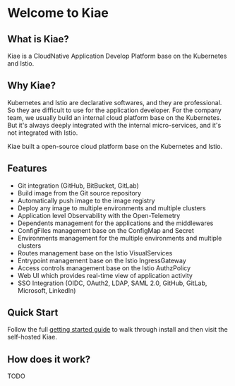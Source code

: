 # Welcome to Kiae

## What is Kiae?

Kiae is a CloudNative Application Develop Platform base on the Kubernetes and Istio.

## Why Kiae?

Kubernetes and Istio are declarative softwares, and they are professional. So they are difficult to use for the application developer. For the company team, we usually build an internal cloud platform base on the Kubernetes. But it's always deeply integrated with the internal micro-services, and it's not integrated with Istio.

Kiae built a open-source cloud platform base on the Kubernetes and Istio.

## Features

- Git integration (GitHub, BitBucket, GitLab)
- Build image from the Git source repository
- Automatically push image to the image registry
- Deploy any image to multiple environments and multiple clusters
- Application level Observability with the Open-Telemetry
- Dependents management for the applications and the middlewares
- ConfigFiles management base on the ConfigMap and Secret
- Environments management for the multiple environments and multiple clusters
- Routes management base on the Istio VisualServices
- Entrypoint management base on the Istio IngressGateway
- Access controls management base on the Istio AuthzPolicy
- Web UI which provides real-time view of application activity
- SSO Integration (OIDC, OAuth2, LDAP, SAML 2.0, GitHub, GitLab, Microsoft, LinkedIn)

## Quick Start

Follow the full [getting started guide](/getting-started/) to walk through install and then visit the self-hosted Kiae.

## How does it work?

TODO
